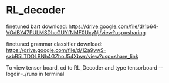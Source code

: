 # RL_decoder

finetuned bart download: https://drive.google.com/file/d/1p64-VOdBY47PULMSDhcGUYfNMF0UxyNj/view?usp=sharing

finetuned grammar classifier download: https://drive.google.com/file/d/12a9vwS-sxbR5LTDOLBNh4GZhoJ54Xbwr/view?usp=share_link

To view tensor board,
cd to RL_Decoder and type tensorboard --logdir=./runs in terminal


